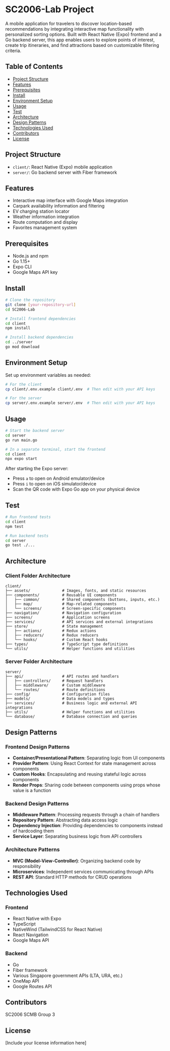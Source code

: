 # SC2006-Lab Project

A mobile application for travelers to discover location-based recommendations by integrating interactive map functionality with personalized sorting options. Built with React Native (Expo) frontend and a Go backend server, this app enables users to explore points of interest, create trip itineraries, and find attractions based on customizable filtering criteria.

## Table of Contents
- [Project Structure](#project-structure)
- [Features](#features)
- [Prerequisites](#prerequisites)
- [Install](#install)
- [Environment Setup](#environment-setup)
- [Usage](#usage)
- [Test](#test)
- [Architecture](#architecture)
- [Design Patterns](#design-patterns)
- [Technologies Used](#technologies-used)
- [Contributors](#contributors)
- [License](#license)

## Project Structure

- `client/`: React Native (Expo) mobile application
- `server/`: Go backend server with Fiber framework

## Features

- Interactive map interface with Google Maps integration
- Carpark availability information and filtering
- EV charging station locator
- Weather information integration
- Route computation and display
- Favorites management system

## Prerequisites

- Node.js and npm
- Go 1.15+
- Expo CLI
- Google Maps API key

## Install

```sh
# Clone the repository
git clone [your-repository-url]
cd SC2006-Lab

# Install frontend dependencies
cd client
npm install

# Install backend dependencies
cd ../server
go mod download
```

## Environment Setup

Set up environment variables as needed:

```sh
# For the client
cp client/.env.example client/.env  # Then edit with your API keys

# For the server
cp server/.env.example server/.env  # Then edit with your API keys
```

## Usage

```sh
# Start the backend server
cd server
go run main.go

# In a separate terminal, start the frontend
cd client
npx expo start
```

After starting the Expo server:
- Press `a` to open on Android emulator/device
- Press `i` to open on iOS simulator/device
- Scan the QR code with Expo Go app on your physical device

## Test

```sh
# Run frontend tests
cd client
npm test

# Run backend tests
cd server
go test ./...
```

## Architecture

### Client Folder Architecture
```
client/
├── assets/              # Images, fonts, and static resources
├── components/          # Reusable UI components
│   ├── common/          # Shared components (buttons, inputs, etc.)
│   ├── map/             # Map-related components
│   └── screens/         # Screen-specific components
├── navigation/          # Navigation configuration
├── screens/             # Application screens
├── services/            # API services and external integrations
├── store/               # State management
│   ├── actions/         # Redux actions
│   ├── reducers/        # Redux reducers
│   └── hooks/           # Custom React hooks
├── types/               # TypeScript type definitions
└── utils/               # Helper functions and utilities
```

### Server Folder Architecture
```
server/
├── api/                 # API routes and handlers
│   ├── controllers/     # Request handlers
│   ├── middleware/      # Custom middleware
│   └── routes/          # Route definitions
├── config/              # Configuration files
├── models/              # Data models and types
├── services/            # Business logic and external API integrations
├── utils/               # Helper functions and utilities
└── database/            # Database connection and queries
```

## Design Patterns

### Frontend Design Patterns
- **Container/Presentational Pattern**: Separating logic from UI components
- **Provider Pattern**: Using React Context for state management across components
- **Custom Hooks**: Encapsulating and reusing stateful logic across components
- **Render Props**: Sharing code between components using props whose value is a function

### Backend Design Patterns
- **Middleware Pattern**: Processing requests through a chain of handlers
- **Repository Pattern**: Abstracting data access logic
- **Dependency Injection**: Providing dependencies to components instead of hardcoding them
- **Service Layer**: Separating business logic from API controllers

### Architecture Patterns
- **MVC (Model-View-Controller)**: Organizing backend code by responsibility
- **Microservices**: Independent services communicating through APIs
- **REST API**: Standard HTTP methods for CRUD operations

## Technologies Used

### Frontend
- React Native with Expo
- TypeScript
- NativeWind (TailwindCSS for React Native)
- React Navigation
- Google Maps API

### Backend
- Go
- Fiber framework
- Various Singapore government APIs (LTA, URA, etc.)
- OneMap API
- Google Routes API

## Contributors

SC2006 SCMB Group 3

## License

[Include your license information here]
